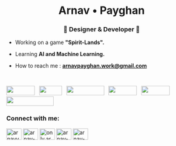 <h1 align="center">Arnav • Payghan</h1>
<h3 align="center">🎍 Designer & Developer 🎍</h3>

-  Working on a game **"Spirit-Lands".**

-  Learning **AI and Machine Learning.**

-  How to reach me : **arnavpayghan.work@gmail.com**

<br>

<img src="https://img.shields.io/badge/-HTML-e34f26?logo=html5&logoColor=fff" height="25px" width="75px">&nbsp;&nbsp;&nbsp;<img src="https://img.shields.io/badge/-CSS-0073ff?logo=css3&logoColor=fff" height="25px" width="60px">&nbsp;&nbsp;&nbsp;<img src="https://img.shields.io/badge/-JavaScript-e9fa00?logo=javascript&logoColor=010101" height="25px" width="100px">&nbsp;&nbsp;&nbsp;<img src="https://img.shields.io/badge/-React-14c4fa?logo=react&logoColor=fff" height="25px" width="75px">&nbsp;&nbsp;&nbsp;<img src="https://img.shields.io/badge/-Python-011978?logo=python&logoColor=fff" height="25px" width="75px">&nbsp;&nbsp;&nbsp;<a href="https://www.hackerrank.com/profile/arn_payghan"><img src="https://img.shields.io/badge/-HackerRank-030303?logo=hackerrank&logoColor=00EA64" height="25px" width="125px"></a>

<h3 align="left">Connect with me:</h3>
<p align="left">
<a href="https://twitter.com/arnavvv__" target="blank"><img align="center" src="https://raw.githubusercontent.com/rahuldkjain/github-profile-readme-generator/master/src/images/icons/Social/twitter.svg" alt="arnavvv__" height="30" width="40" /></a>
<a href="https://linkedin.com/in/arnav-payghan-8660a925b" target="blank"><img align="center" src="https://raw.githubusercontent.com/rahuldkjain/github-profile-readme-generator/master/src/images/icons/Social/linked-in-alt.svg" alt="arnav-payghan-8660a925b" height="30" width="40" /></a>
<a href="https://instagram.com/arnav.payghan" target="blank"><img align="center" src="https://raw.githubusercontent.com/rahuldkjain/github-profile-readme-generator/master/src/images/icons/Social/instagram.svg" alt="only.arnavvv" height="30" width="40" /></a>
<a href="https://dribbble.com/arnav-payghan" target="blank"><img align="center" src="https://raw.githubusercontent.com/rahuldkjain/github-profile-readme-generator/master/src/images/icons/Social/dribbble.svg" alt="arnav-payghan" height="30" width="40" /></a>
<a href="https://www.behance.net/arnav-payghan" target="blank"><img align="center" src="https://raw.githubusercontent.com/rahuldkjain/github-profile-readme-generator/master/src/images/icons/Social/behance.svg" alt="arnav-payghan" height="30" width="40" /></a>
</p>


